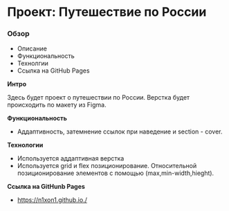 # Проект: Путешествие по России

### Обзор

- Описание
- Функциональность
- Технолгии
- Ссылка на GitHub Pages

**Интро**

Здесь будет проект о путешествии по России. Верстка будет происходить по макету из Figma.

**Функциональность**

- Аддаптивность, затемнение ссылок при наведение и section - cover.

**Технологии**

- Используется аддаптивная верстка
- Используется grid и flex позиционирование. Относительной позиционирование элементов с помощью (max,min-width,hieght).

**Ссылка на GitHunb Pages**

- https://n1xon1.github.io./
